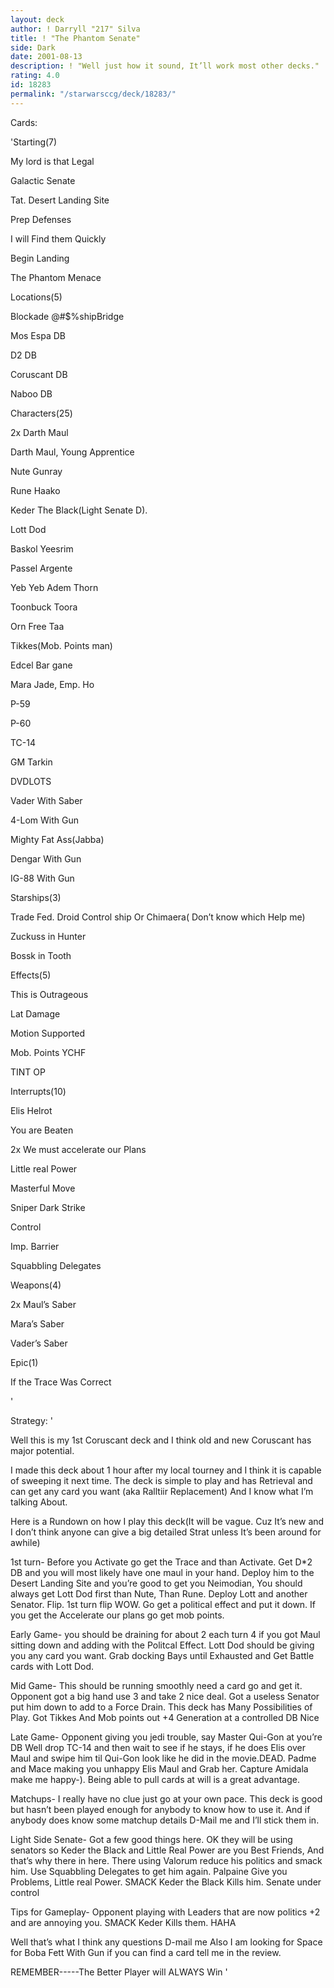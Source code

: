 ```yaml
---
layout: deck
author: ! Darryll "217" Silva
title: ! "The Phantom Senate"
side: Dark
date: 2001-08-13
description: ! "Well just how it sound, It’ll work most other decks."
rating: 4.0
id: 18283
permalink: "/starwarsccg/deck/18283/"
---
```

Cards: 

'Starting(7)

   My lord is that Legal

   Galactic Senate

   Tat. Desert Landing Site

   Prep Defenses

   I will Find them Quickly

   Begin Landing

   The Phantom Menace


Locations(5)

   Blockade @#$%shipBridge

   Mos Espa DB

   D2 DB

   Coruscant DB

   Naboo DB


Characters(25)

   2x Darth Maul

   Darth Maul, Young Apprentice

   Nute Gunray

   Rune Haako

   Keder The Black(Light Senate D).

   Lott Dod

   Baskol Yeesrim

   Passel Argente

   Yeb Yeb Adem Thorn

   Toonbuck Toora

   Orn Free Taa

   Tikkes(Mob. Points man)

   Edcel Bar gane

   Mara Jade, Emp. Ho

   P-59 

   P-60

   TC-14

   GM Tarkin

   DVDLOTS

   Vader With Saber

   4-Lom With Gun

   Mighty Fat Ass(Jabba)

   Dengar With Gun

   IG-88 With Gun


Starships(3)

   Trade Fed. Droid Control ship Or Chimaera( Don’t know which Help me)

   Zuckuss in Hunter

   Bossk in Tooth


Effects(5)

   This is Outrageous

   Lat Damage

   Motion Supported

   Mob. Points YCHF

   TINT OP


Interrupts(10)

   Elis Helrot

   You are Beaten

   2x We must accelerate our Plans

   Little real Power

   Masterful Move 

   Sniper Dark Strike

   Control

   Imp. Barrier

   Squabbling Delegates


Weapons(4)

   2x Maul’s Saber

   Mara’s Saber

   Vader’s Saber


Epic(1)

   If the Trace Was Correct





'

Strategy: '

Well this is my 1st Coruscant deck and I think old and new Coruscant has major potential.

I made this deck about 1 hour after my local tourney and I think it is capable of sweeping it next time. The deck is simple to play and has Retrieval and can get any card you want (aka Ralltiir Replacement) And I know what I’m talking About.


Here is a Rundown on how I play this deck(It will be vague. Cuz It’s new and I don’t think anyone can give a big detailed Strat unless It’s been around for awhile)


1st turn- Before you Activate go get the Trace and than Activate. Get D*2 DB and  you will most likely have one maul in your hand. Deploy him to the Desert Landing Site and you’re good to get you Neimodian, You should always get Lott Dod first than Nute, Than Rune. Deploy Lott and another Senator. Flip. 1st turn flip WOW. Go get a political effect and put it down. If you get the Accelerate our plans go get mob points.


Early Game- you should be draining for about 2 each turn 4 if you got Maul sitting down and adding with the Politcal Effect. Lott Dod should be giving you any card you want. Grab docking Bays until Exhausted and Get Battle cards with Lott Dod.


Mid Game- This should be running smoothly need a card go and get it. Opponent got a big hand use 3 and take 2 nice deal. Got a useless Senator put him down to add to a Force Drain. This deck has Many Possibilities of Play. Got Tikkes And Mob points out +4 Generation at a controlled DB Nice


Late Game- Opponent giving you jedi trouble, say Master Qui-Gon at you’re DB Well drop TC-14 and then wait to see if he stays, if he does Elis over Maul and swipe him til Qui-Gon look like he did in the movie.DEAD. Padme and Mace making you unhappy Elis Maul and Grab her. Capture Amidala make me happy-).  Being able to pull cards at will is a great advantage.


Matchups- I really have no clue just go at your own pace. This deck is good but hasn’t been played enough for anybody to know how to use it. And if anybody does know some matchup details D-Mail me and I’ll stick them in.


Light Side Senate- Got a few good things here. OK they will be using senators so Keder the Black and Little Real Power are you Best Friends, And that’s why there in here. There using Valorum reduce his politics and smack him. Use Squabbling Delegates to get him again. Palpaine Give you Problems, Little real Power. SMACK Keder the Black Kills him. Senate under control


Tips for Gameplay- Opponent playing with Leaders that are now politics +2 and are annoying you. SMACK Keder Kills them. HAHA


Well that’s what I think any questions D-mail me Also I am looking for Space for Boba Fett With Gun if you can find a card tell me in the review.



REMEMBER-----The Better Player will ALWAYS Win '
